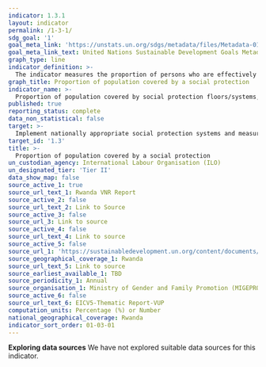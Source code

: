 ```yaml
---
indicator: 1.3.1
layout: indicator
permalink: /1-3-1/
sdg_goal: '1'
goal_meta_link: 'https://unstats.un.org/sdgs/metadata/files/Metadata-01-03-01a.pdf'
goal_meta_link_text: United Nations Sustainable Development Goals Metadata (pdf 894kB)
graph_type: line
indicator_definition: >- 
  The indicator measures the proportion of persons who are effectively covered by a social protection system. It includes the main components of social protection: child and maternity benefits, support for people without a job, benefits for persons with disabilities, victims of work injuries and older persons 
graph_title: Proportion of population covered by a social protection
indicator_name: >-
  Proportion of population covered by social protection floors/systems, by sex, distinguishing children, unemployed persons, older persons, persons with disabilities, pregnant women, newborns, work-injury victims and the poor and the vulnerable
published: true
reporting_status: complete
data_non_statistical: false
target: >-
  Implement nationally appropriate social protection systems and measures for all, including floors, and by 2030 achieve substantial coverage of the poor and the vulnerable
target_id: '1.3'
title: >-
  Proportion of population covered by a social protection
un_custodian_agency: International Labour Organisation (ILO)
un_designated_tier: 'Tier II'
data_show_map: false
source_active_1: true
source_url_text_1: Rwanda VNR Report
source_active_2: false
source_url_text_2: Link to Source
source_active_3: false
source_url_3: Link to source
source_active_4: false
source_url_text_4: Link to source
source_active_5: false
source_url_1: 'https://sustainabledevelopment.un.org/content/documents/23432Rwanda_VNR_Document__Final.pdf'
source_geographical_coverage_1: Rwanda
source_url_text_5: Link to source
source_earliest_available_1: TBD
source_periodicity_1: Annual
source_organisation_1: Ministry of Gender and Family Promotion (MIGEPROF), Ministry of Health (MOH), Ministry of Agriculture (MINAGRI), Ministry of Education (MINEDUC), National Institute of Statistics of Rwanda (NISR), Rwanda Social Security Board (RSSB), Ministry of Local Government (MINALOC)
source_active_6: false
source_url_text_6: EICV5-Thematic Report-VUP
computation_units: Percentage (%) or Number
national_geographical_coverage: Rwanda
indicator_sort_order: 01-03-01
---
```

**Exploring data sources**
We have not explored suitable data sources for this indicator.
